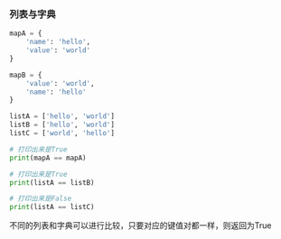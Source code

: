 ### 列表与字典

```python
mapA = {
    'name': 'hello',
    'value': 'world'
}

mapB = {
    'value': 'world',
    'name': 'hello'
}

listA = ['hello', 'world']
listB = ['hello', 'world']
listC = ['world', 'hello']

# 打印出来是True
print(mapA == mapA)

# 打印出来是True
print(listA == listB)

# 打印出来是False
print(listA == listC)
```

不同的列表和字典可以进行比较，只要对应的键值对都一样，则返回为True